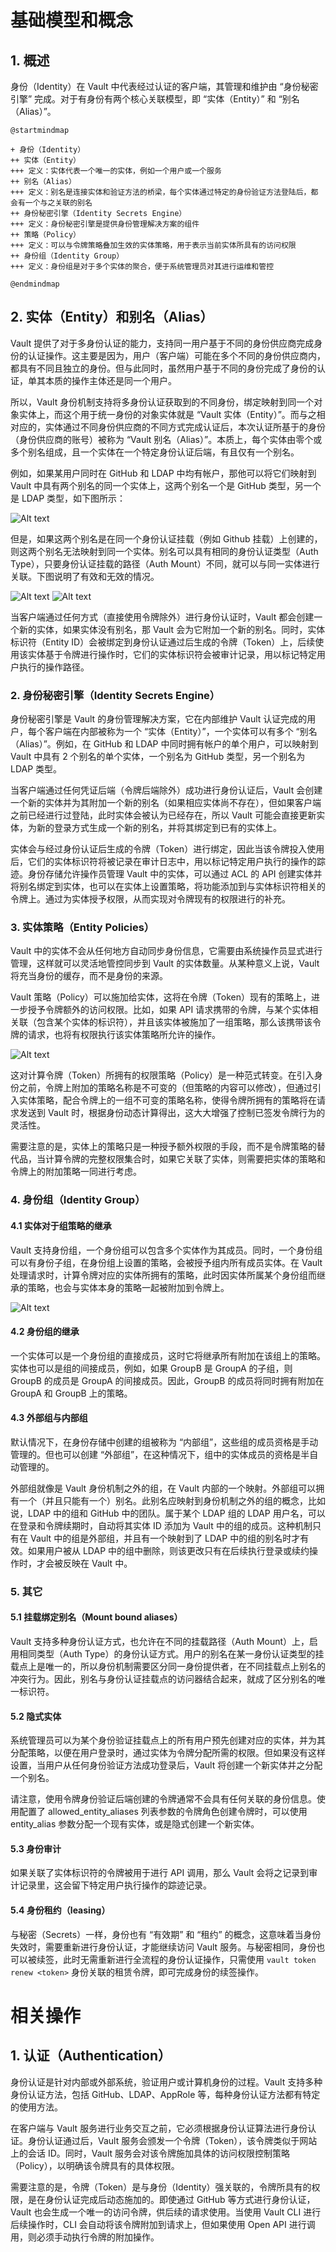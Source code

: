 # 基础模型和概念
## 1. 概述
身份（Identity）在 Vault 中代表经过认证的客户端，其管理和维护由 “身份秘密引擎” 完成。对于有身份有两个核心关联模型，即 “实体（Entity）” 和 “别名（Alias）”。

```plantuml
@startmindmap

+ 身份（Identity）
++ 实体（Entity）
+++ 定义：实体代表一个唯一的实体，例如一个用户或一个服务
++ 别名（Alias）
+++ 定义：别名是连接实体和验证方法的桥梁，每个实体通过特定的身份验证方法登陆后，都会有一个与之关联的别名
++ 身份秘密引擎（Identity Secrets Engine）
+++ 定义：身份秘密引擎是提供身份管理解决方案的组件
++ 策略（Policy）
+++ 定义：可以与令牌策略叠加生效的实体策略，用于表示当前实体所具有的访问权限
++ 身份组（Identity Group）
+++ 定义：身份组是对于多个实体的聚合，便于系统管理员对其进行运维和管控

@endmindmap
```

## 2. 实体（Entity）和别名（Alias）
Vault 提供了对于多身份认证的能力，支持同一用户基于不同的身份供应商完成身份的认证操作。这主要是因为，用户（客户端）可能在多个不同的身份供应商内，都具有不同且独立的身份。但与此同时，虽然用户基于不同的身份完成了身份的认证，单其本质的操作主体还是同一个用户。

所以，Vault 身份机制支持将多身份认证获取到的不同身份，绑定映射到同一个对象实体上，而这个用于统一身份的对象实体就是 “Vault 实体（Entity）”。而与之相对应的，实体通过不同身份供应商的不同方式完成认证后，本次认证所基于的身份（身份供应商的账号）被称为 “Vault 别名（Alias）”。本质上，每个实体由零个或多个别名组成，且一个实体在一个特定身份认证后端，有且仅有一个别名。

例如，如果某用户同时在 GitHub 和 LDAP 中均有帐户，那他可以将它们映射到 Vault 中具有两个别名的同一个实体上，这两个别名一个是 GitHub 类型，另一个是 LDAP 类型，如下图所示：

![Alt text](01-01.png)

但是，如果这两个别名是在同一个身份认证挂载（例如 Github 挂载）上创建的，则这两个别名无法映射到同一个实体。别名可以具有相同的身份认证类型（Auth Type），只要身份认证挂载的路径（Auth Mount）不同，就可以与同一实体进行关联。下图说明了有效和无效的情况。

![Alt text](01-02.png)
![Alt text](01-03.png)

当客户端通过任何方式（直接使用令牌除外）进行身份认证时，Vault 都会创建一个新的实体，如果实体没有别名，那 Vault 会为它附加一个新的别名。同时，实体标识符（Entity ID）会被绑定到身份认证通过后生成的令牌（Token）上，后续使用该实体基于令牌进行操作时，它们的实体标识符会被审计记录，用以标记特定用户执行的操作路径。

### 2. 身份秘密引擎（Identity Secrets Engine）
身份秘密引擎是 Vault 的身份管理解决方案，它在内部维护 Vault 认证完成的用户，每个客户端在内部被称为一个 “实体（Entity）”，一个实体可以有多个 “别名（Alias）”。例如，在 GitHub 和 LDAP 中同时拥有帐户的单个用户，可以映射到 Vault 中具有 2 个别名的单个实体，一个别名为 GitHub 类型，另一个别名为 LDAP 类型。

当客户端通过任何凭证后端（令牌后端除外）成功进行身份认证后，Vault 会创建一个新的实体并为其附加一个新的别名（如果相应实体尚不存在），但如果客户端之前已经进行过登陆，此时实体会被认为已经存在，所以 Vault 可能会直接更新实体，为新的登录方式生成一个新的别名，并将其绑定到已有的实体上。

实体会与经过身份认证后生成的令牌（Token）进行绑定，因此当该令牌投入使用后，它们的实体标识符将被记录在审计日志中，用以标记特定用户执行的操作的踪迹。身份存储允许操作员管理 Vault 中的实体，可以通过 ACL 的 API 创建实体并将别名绑定到实体，也可以在实体上设置策略，将功能添加到与实体标识符相关的令牌上。通过为实体授予权限，从而实现对令牌现有的权限进行的补充。

### 3. 实体策略（Entity Policies）
Vault 中的实体不会从任何地方自动同步身份信息，它需要由系统操作员显式进行管理，这样就可以灵活地管控同步到 Vault 的实体数量。从某种意义上说，Vault 将充当身份的缓存，而不是身份的来源。

Vault 策略（Policy）可以施加给实体，这将在令牌（Token）现有的策略上，进一步授予令牌额外的访问权限。比如，如果 API 请求携带的令牌，与某个实体相关联（包含某个实体的标识符），并且该实体被施加了一组策略，那么该携带该令牌的请求，也将有权限执行该实体策略所允许的操作。

![Alt text](01-04.png)

这对计算令牌（Token）所拥有的权限策略（Policy）是一种范式转变。在引入身份之前，令牌上附加的策略名称是不可变的（但策略的内容可以修改），但通过引入实体策略，配合令牌上的一组不可变的策略名称，使得令牌所拥有的策略将在请求发送到 Vault 时，根据身份动态计算得出，这大大增强了控制已签发令牌行为的灵活性。

需要注意的是，实体上的策略只是一种授予额外权限的手段，而不是令牌策略的替代品，当计算令牌的完整权限集合时，如果它关联了实体，则需要把实体的策略和令牌上的附加策略一同进行考虑。

### 4. 身份组（Identity Group）
#### 4.1 实体对于组策略的继承
Vault 支持身份组，一个身份组可以包含多个实体作为其成员。同时，一个身份组可以有身份子组，在身份组上设置的策略，会被授予组内所有成员实体。在 Vault 处理请求时，计算令牌对应的实体所拥有的策略，此时因实体所属某个身份组而继承的策略，也会与实体本身的策略一起被附加到令牌上。

![Alt text](01-05.png)

#### 4.2 身份组的继承
一个实体可以是一个身份组的直接成员，这时它将继承所有附加在该组上的策略。实体也可以是组的间接成员，例如，如果 GroupB 是 GroupA 的子组，则 GroupB 的成员是 GroupA 的间接成员。因此，GroupB 的成员将同时拥有附加在 GroupA 和 GroupB 上的策略。

#### 4.3 外部组与内部组
默认情况下，在身份存储中创建的组被称为 “内部组”，这些组的成员资格是手动管理的。但也可以创建 “外部组”，在这种情况下，组中的实体成员的资格是半自动管理的。

外部组就像是 Vault 身份机制之外的组，在 Vault 内部的一个映射。外部组可以拥有一个（并且只能有一个）别名。此别名应映射到身份机制之外的组的概念，比如说，LDAP 中的组和 GitHub 中的团队。属于某个 LDAP 组的 LDAP 用户名，可以在登录和令牌续期时，自动将其实体 ID 添加为 Vault 中的组的成员。这种机制只有在 Vault 中的组是外部组，并且有一个映射到了 LDAP 中的组的别名时才有效。如果用户被从 LDAP 中的组中删除，则该更改只有在后续执行登录或续约操作时，才会被反映在 Vault 中。

### 5. 其它
#### 5.1 挂载绑定别名（Mount bound aliases）
Vault 支持多种身份认证方式，也允许在不同的挂载路径（Auth Mount）上，启用相同类型（Auth Type）的身份认证方式。用户的别名在某一身份认证类型的挂载点上是唯一的，所以身份机制需要区分同一身份提供者，在不同挂载点上别名的冲突行为。因此，别名与身份认证挂载点的访问器结合起来，就成了区分别名的唯一标识符。

#### 5.2 隐式实体
系统管理员可以为某个身份验证挂载点上的所有用户预先创建对应的实体，并为其分配策略，以便在用户登录时，通过实体为令牌分配所需的权限。但如果没有这样设置，当用户从任何身份验证方法成功登录后，Vault 将创建一个新实体并之分配一个别名。

请注意，使用令牌身份验证后端创建的令牌通常不会具有任何关联的身份信息。使用配置了 allowed_entity_aliases 列表参数的令牌角色创建令牌时，可以使用 entity_alias 参数分配一个现有实体，或是隐式创建一个新实体。

#### 5.3 身份审计
如果关联了实体标识符的令牌被用于进行 API 调用，那么 Vault 会将之记录到审计记录里，这会留下特定用户执行操作的踪迹记录。

#### 5.4 身份租约（leasing）
与秘密（Secrets）一样，身份也有 “有效期” 和 “租约” 的概念，这意味着当身份失效时，需要重新进行身份认证，才能继续访问 Vault 服务。与秘密相同，身份也可以被续签，此时无需重新进行全流程的身份认证操作，只需使用 `vault token renew <token>` 身份关联的租赁令牌，即可完成身份的续签操作。

# 相关操作
## 1. 认证（Authentication）
身份认证是针对内部或外部系统，验证用户或计算机身份的过程。Vault 支持多种身份认证方法，包括 GitHub、LDAP、AppRole 等，每种身份认证方法都有特定的使用方法。

在客户端与 Vault 服务进行业务交互之前，它必须根据身份认证算法进行身份认证。身份认证通过后，Vault 服务会颁发一个令牌（Token），该令牌类似于网站上的会话 ID。同时，Vault 服务会对该令牌施加具体的访问权限控制策略（Policy），以明确该令牌具有的具体权限。

需要注意的是，令牌（Token）是与身份（Identity）强关联的，令牌所具有的权限，是在身份认证完成后动态施加的。即使通过 GitHub 等方式进行身份认证，Vault 也会生成一个唯一的访问令牌，供后续的请求使用。当使用  Vault CLI 进行后续操作时，CLI 会自动将该令牌附加到请求上，但如果使用 Open API 进行调用，则必须手动执行令牌的附加操作。

